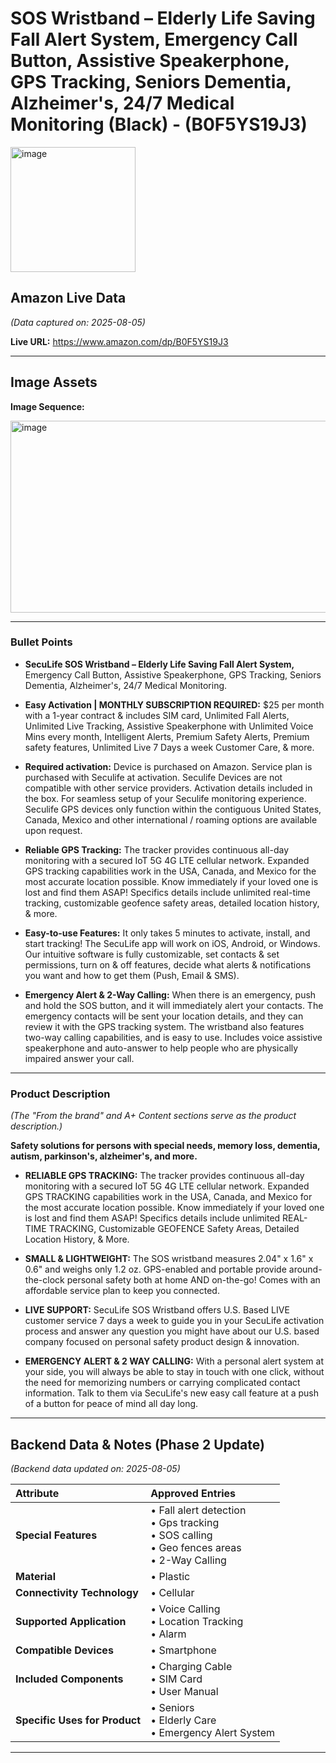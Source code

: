 # SOS Wristband – Elderly Life Saving Fall Alert System, Emergency Call Button, Assistive Speakerphone, GPS Tracking, Seniors Dementia, Alzheimer's, 24/7 Medical Monitoring (Black) - (B0F5YS19J3)

<img width="200" height="200" alt="image" src="https://github.com/user-attachments/assets/17df3379-6c0c-4a2a-9fea-51f1d2d5fed8" />


## Amazon Live Data
*(Data captured on: 2025-08-05)*

**Live URL:** https://www.amazon.com/dp/B0F5YS19J3

---
## Image Assets

**Image Sequence:**

<img width="773" height="307" alt="image" src="https://github.com/user-attachments/assets/1ded47bc-59bf-466a-88d2-135f7339c118" />


---

### Bullet Points

- **SecuLife SOS Wristband – Elderly Life Saving Fall Alert System,** Emergency Call Button, Assistive Speakerphone, GPS Tracking, Seniors Dementia, Alzheimer's, 24/7 Medical Monitoring.

- **Easy Activation | MONTHLY SUBSCRIPTION REQUIRED:** $25 per month with a 1-year contract & includes SIM card, Unlimited Fall Alerts, Unlimited Live Tracking, Assistive Speakerphone with Unlimited Voice Mins every month, Intelligent Alerts, Premium Safety Alerts, Premium safety features, Unlimited Live 7 Days a week Customer Care, & more.

- **Required activation:** Device is purchased on Amazon. Service plan is purchased with Seculife at activation. Seculife Devices are not compatible with other service providers. Activation details included in the box. For seamless setup of your Seculife monitoring experience. Seculife GPS devices only function within the contiguous United States, Canada, Mexico and other international / roaming options are available upon request.

- **Reliable GPS Tracking:** The tracker provides continuous all-day monitoring with a secured IoT 5G 4G LTE cellular network. Expanded GPS tracking capabilities work in the USA, Canada, and Mexico for the most accurate location possible. Know immediately if your loved one is lost and find them ASAP! Specifics details include unlimited real-time tracking, customizable geofence safety areas, detailed location history, & more.

- **Easy-to-use Features:** It only takes 5 minutes to activate, install, and start tracking! The SecuLife app will work on iOS, Android, or Windows. Our intuitive software is fully customizable, set contacts & set permissions, turn on & off features, decide what alerts & notifications you want and how to get them (Push, Email & SMS).

- **Emergency Alert & 2-Way Calling:** When there is an emergency, push and hold the SOS button, and it will immediately alert your contacts. The emergency contacts will be sent your location details, and they can review it with the GPS tracking system. The wristband also features two-way calling capabilities, and is easy to use. Includes voice assistive speakerphone and auto-answer to help people who are physically impaired answer your call.

---

### Product Description

*(The "From the brand" and A+ Content sections serve as the product description.)*

**Safety solutions for persons with special needs, memory loss, dementia, autism, parkinson's, alzheimer's, and more.**

- **RELIABLE GPS TRACKING:** The tracker provides continuous all-day monitoring with a secured IoT 5G 4G LTE cellular network. Expanded GPS TRACKING capabilities work in the USA, Canada, and Mexico for the most accurate location possible. Know immediately if your loved one is lost and find them ASAP! Specifics details include unlimited REAL-TIME TRACKING, Customizable GEOFENCE Safety Areas, Detailed Location History, & More.

- **SMALL & LIGHTWEIGHT:** The SOS wristband measures 2.04" x 1.6" x 0.6" and weighs only 1.2 oz. GPS-enabled and portable provide around-the-clock personal safety both at home AND on-the-go! Comes with an affordable service plan to keep you connected.

- **LIVE SUPPORT:** SecuLife SOS Wristband offers U.S. Based LIVE customer service 7 days a week to guide you in your SecuLife activation process and answer any question you might have about our U.S. based company focused on personal safety product design & innovation.

- **EMERGENCY ALERT & 2 WAY CALLING:** With a personal alert system at your side, you will always be able to stay in touch with one click, without the need for memorizing numbers or carrying complicated contact information. Talk to them via SecuLife's new easy call feature at a push of a button for peace of mind all day long.

---
## Backend Data & Notes (Phase 2 Update)
*(Backend data updated on: 2025-08-05)*


| Attribute | Approved Entries |
| :--- | :--- |
| **Special Features** | • Fall alert detection<br>• Gps tracking<br>• SOS calling<br>• Geo fences areas<br>• 2-Way Calling |
| **Material** | • Plastic |
| **Connectivity Technology**| • Cellular |
| **Supported Application**| • Voice Calling<br>• Location Tracking<br>• Alarm |
| **Compatible Devices** | • Smartphone |
| **Included Components**| • Charging Cable<br>• SIM Card<br>• User Manual |
| **Specific Uses for Product**| • Seniors<br>• Elderly Care<br>• Emergency Alert System |

---
